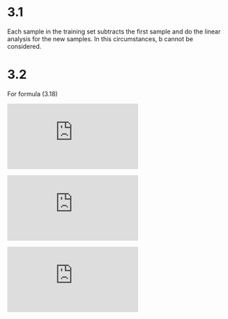 # 3.1
Each sample in the training set subtracts the first sample and do the linear analysis for the new samples. In this circumstances, b cannot be considered.

# 3.2
For formula (3.18) 

![first formula](https://latex.codecogs.com/gif.latex?y%3D%5Cfrac%7B1%7D%7B1&plus;e%5E%7B-%5Cleft%20%28%20%5Comega%20%5E%7BT%7Dx&plus;b%20%5Cright%20%29%7D%7D)

![second formula](https://latex.codecogs.com/gif.latex?%5Cfrac%7B%5Cpartial%20y%7D%7B%5Cpartial%20%5Comega%20%7D%3D-%5Cfrac%7B1%7D%7B1&plus;e%5E%7B-%5Cleft%20%28%20%5Comega%20%5E%7BT%7Dx&plus;b%20%5Cright%20%29%5E%7B2%7D%7D%7D%5Cleft%20%28%200&plus;%20e%5E%7B-%5Cleft%20%28%5Comega%20%5E%7BT%7Dx&plus;b%20%5Cright%20%29%7D%5Cleft%20%28%20-x%20%5Cright%20%29%5Cright%20%29%20%3D%5Cfrac%7Be%5E%7B-%5Cleft%20%28%20%5Comega%20%5E%7BT%7Dx&plus;b%20%5Cright%20%29x%7D%7D%7B%5Cleft%20%5B%201&plus;e%5E%7B-%5Cleft%20%28%20%5Comega%20%5E%7BT%7Dx&plus;b%20%5Cright%20%29%7D%5Cright%5D%5E%7B2%7D%7D)

![third formula](https://latex.codecogs.com/gif.latex?%5Cfrac%7B%5Cpartial%20y%5E2%20%7D%7B%5Cpartial%20%5Comega%20%5Cpartial%20%5Comega%5E%7BT%7D%7D%20%3D%5Cfrac%7Be%5E%7B-%5Cleft%20%28%20%5Comega%20%5E%7BT%7Dx&plus;b%20%5Cright%20%29%7D%5Cleft%20%28%20-x%5E%7BT%7D%20%5Cright%20%29%5Cleft%20%5B%201&plus;e%5E%7B-%5Cleft%20%28%20%5Comega%20%5E%7BT%7Dx&plus;b%20%5Cright%20%29%7D%20%5Cright%20%5D%5E%7B2%7D-2%5Cleft%20%5B1&plus;e%5E%7B-%5Cleft%20%28%20%5Comega%20%5E%7BT%7Dx&plus;b%20%5Cright%20%29%7D%20%5Cright%20%5De%5E%7B-%5Cleft%20%28%20%5Comega%20%5E%7BT%7Dx&plus;b%20%5Cright%20%29%7D%5Cleft%20%28%20-x%5E%7BT%7D%20%5Cright%20%29e%5E%7B-%5Cleft%20%28%20%5Comega%20%5E%7BT%7Dx&plus;b%20%5Cright%20%29%7D%7D%7B%5Cleft%20%5B%201&plus;e%5E%7B-%5Cleft%20%28%20%5Comega%20%5E%7BT%7Dx&plus;b%20%5Cright%20%29%7D%20%5Cright%20%5D%5E%7B4%7D%7Dx%3D%5Cfrac%7B%5Cleft%20%5B%201&plus;e%5E%7B-%5Cleft%20%28%20%5Comega%20%5E%7BT%7Dx&plus;b%20%5Cright%20%29%7D%20%5Cright%20%5D%5Cleft%20%5C%7B%20%5Cleft%20%5B%201&plus;e%5E%7B-%5Cleft%20%28%20%5Comega%20%5E%7BT%7Dx&plus;b%20%5Cright%20%29%7D%20%5Cright%20%5De%5E%7B-%5Cleft%20%28%20%5Comega%20%5E%7BT%7Dx&plus;b%20%5Cright%20%29%7D-2e%5E%7B-2%5Cleft%20%28%20%5Comega%20%5E%7BT%7Dx&plus;b%20%5Cright%20%29%7D%20%5Cright%20%5C%7D%7D%7B%5Cleft%20%5B%201&plus;e%5E%7B-%5Cleft%20%28%20%5Comega%20%5E%7BT%7Dx&plus;b%20%5Cright%20%29%7D%20%5Cright%20%5D%5E%7B4%7D%7D%5Cleft%20%28%20-x%5E%7BT%7Dx%20%5Cright%20%29%3D%5Cfrac%7B%5Cleft%20%5B%201&plus;e%5E%7B-%5Cleft%20%28%20%5Comega%20%5E%7BT%7Dx&plus;b%20%5Cright%20%29%7D%20%5Cright%20%5D%5Cleft%20%28%20e%5E%7B-%5Cleft%20%28%20%5Comega%20%5E%7BT%7Dx&plus;b%20%5Cright%20%29%7D-e%5E%7B-2%5Cleft%20%28%20%5Comega%20%5E%7BT%7Dx&plus;b%20%5Cright%20%29%7D%20%5Cright%20%29%7D%7B%5Cleft%20%5B%201&plus;e%5E%7B-%5Cleft%20%28%20%5Comega%20%5E%7BT%7Dx&plus;b%20%5Cright%20%29%7D%20%5Cright%20%5D%5E%7B4%7D%7D%5Cleft%20%28%20-x%5E%7BT%7D%20%5Cright%20%29x%3C%200)
